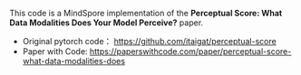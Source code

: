 This code is a MindSpore implementation of the **Perceptual Score: What Data Modalities Does Your Model Perceive?** paper.

- Original pytorch code： https://github.com/itaigat/perceptual-score
- Paper with Code: https://paperswithcode.com/paper/perceptual-score-what-data-modalities-does
